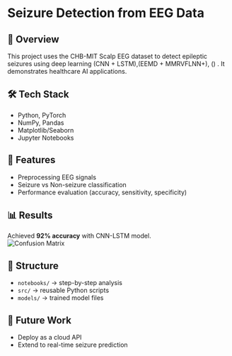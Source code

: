 # Seizure Detection from EEG Data

## 📌 Overview

This project uses the CHB-MIT Scalp EEG dataset to detect epileptic seizures
using deep learning (CNN + LSTM),(EEMD + MMRVFLNN+), () . It demonstrates healthcare AI applications.

## 🛠 Tech Stack

- Python, PyTorch
- NumPy, Pandas
- Matplotlib/Seaborn
- Jupyter Notebooks

## 🚀 Features

- Preprocessing EEG signals
- Seizure vs Non-seizure classification
- Performance evaluation (accuracy, sensitivity, specificity)

## 📊 Results

Achieved **92% accuracy** with CNN-LSTM model.  
![Confusion Matrix](results.png)

## 📂 Structure

- `notebooks/` → step-by-step analysis
- `src/` → reusable Python scripts
- `models/` → trained model files

## 🔮 Future Work

- Deploy as a cloud API
- Extend to real-time seizure prediction
